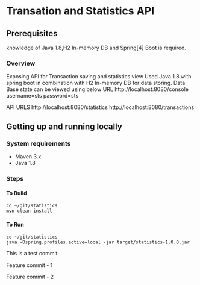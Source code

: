 # Transation and Statistics API

## Prerequisites

knowledge of Java 1.8,H2 In-memory DB and Spring[4] Boot is required. 


### Overview

Exposing API for Transaction saving and statistics view
Used Java 1.8 with spring boot in combination with H2 In-memory DB for data storing.
Data Base state can be viewed using below URL
http://localhost:8080/console
username=sts
password=sts

API URLS
http://localhost:8080/statistics
http://localhost:8080/transactions
 
## Getting up and running locally

### System requirements

* Maven 3.x
* Java 1.8


### Steps

#### To Build

```
cd ~/git/statistics
mvn clean install
```

#### To Run

```
cd ~/git/statistics
java -Dspring.profiles.active=local -jar target/statistics-1.0.0.jar
```

This is a test commit

Feature commit - 1

Feature commit - 2